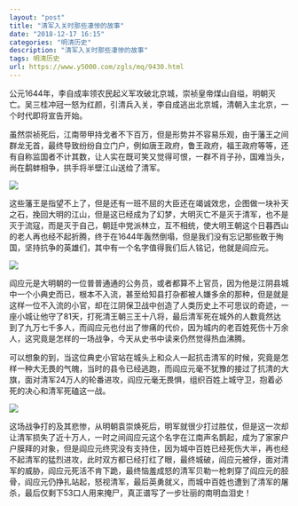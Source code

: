 ```yaml
---
layout: "post"
title: "清军入关时那些凄惨的故事"
date: "2018-12-17 16:15"
categories: "明清历史"
description: "清军入关时那些凄惨的故事"
tags: 明清历史
url: https://www.y5000.com/zgls/mq/9430.html
---
```






公元1644年，李自成率领农民起义军攻破北京城，崇祯皇帝煤山自缢，明朝灭亡。吴三桂冲冠一怒为红颜，引清兵入关，李自成逃出北京城，清朝入主北京，一个时代即将宣告开始。

虽然崇祯死后，江南带甲持戈者不下百万，但是形势并不容易乐观，由于藩王之间群龙无首，最终导致纷纷自立门户，例如唐王政府，鲁王政府，福王政府等等，还有自称监国者不计其数，让人实在既可笑又觉得可恨，一群不肖子孙，国难当头，尚在鹬蚌相争，拱手将半壁江山送给了清军。

![](https://img.y5000.com/uploads/allimg/170106/0959441557-0.jpg)

这些藩王是指望不上了，但是还有一班不屈的大臣还在竭诚效忠，企图做一块补天之石，挽回大明的江山，但是这已经成为了幻梦，大明灭亡不是灭于清军，也不是灭于流寇，而是灭于自己，朝廷中党派林立，互不相统，使大明王朝这个日暮西山的老人再也经不起折腾，终于在1644年轰然倒塌，但是我们没有忘记那些敢于殉国，坚持抗争的英雄们，其中有一个名字值得我们后人铭记，他就是阎应元。

![](https://img.y5000.com/uploads/allimg/170106/09594421R-1.jpg)

阎应元是大明朝的一位普普通通的公务员，或者都算不上官员，因为他是江阴县城中一个小典史而已，根本不入流，甚至给知县打杂都被人嫌多余的那种，但是就是这样一位不入流的小官，却在江阴保卫战中创造了人类历史上不可思议的奇迹，一座小城让他守了81天，打死清王朝三王十八将，最后清军死在城外的人数竟然达到了九万七千多人，而阎应元也付出了惨痛的代价，因为城内的老百姓死伤十万余人，这究竟是怎样的一场战争，今天从史书中读来仍然觉得热血沸腾。

可以想象的到，当这位典史小官站在城头上和众人一起抗击清军的时候，究竟是怎样一种大无畏的气魄，当时的县令已经逃跑，而阎应元毫不犹豫的接过了抗清的大旗，面对清军24万人的轮番进攻，阎应元毫无畏惧，组织百姓上城守卫，抱着必死的决心和清军死磕这一战。

![](https://img.y5000.com/uploads/allimg/170106/0959442J3-2.jpg)

这场战争打的及其悲惨，从明朝袁崇焕死后，明军就很少打过胜仗，但是这一次却让清军损失了近十万人，一时之间阎应元这个名字在江南声名鹊起，成为了家家户户膜拜的对象，但是阎应元终究没有支持住，因为城中百姓已经死伤大半，再也经不起清军的猛烈进攻，此时双方都已经打红了眼，最终城破，阎应元被俘，面对清军的威胁，阎应元死活不肯下跪，最终恼羞成怒的清军贝勒一枪刺穿了阎应元的胫骨，阎应元仍挣扎站起，怒视清军，最后英勇就义，而城中百姓也遭到了清军的屠杀，最后仅剩下53口人用来掩尸，真正谱写了一步壮丽的南明血泪史！

